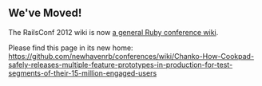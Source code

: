 We've Moved!
------------

The RailsConf 2012 wiki is now [a general Ruby conference wiki](https://github.com/newhavenrb/conferences/wiki).

Please find this page in its new home:  https://github.com/newhavenrb/conferences/wiki/Chanko-How-Cookpad-safely-releases-multiple-feature-prototypes-in-production-for-test-segments-of-their-15-million-engaged-users
